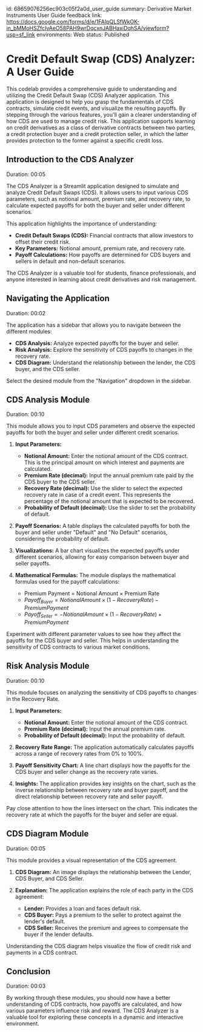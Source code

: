 id: 68659076256ec903c05f2a0d_user_guide
summary: Derivative Market Instruments User Guide
feedback link: https://docs.google.com/forms/d/e/1FAIpQLSfWkOK-in_bMMoHSZfcIvAeO58PAH9wrDqcxnJABHaxiDqhSA/viewform?usp=sf_link
environments: Web
status: Published
# Credit Default Swap (CDS) Analyzer: A User Guide

This codelab provides a comprehensive guide to understanding and utilizing the Credit Default Swap (CDS) Analyzer application. This application is designed to help you grasp the fundamentals of CDS contracts, simulate credit events, and visualize the resulting payoffs. By stepping through the various features, you'll gain a clearer understanding of how CDS are used to manage credit risk. This application supports learning on credit derivatives as a class of derivative contracts between two parties, a credit protection buyer and a credit protection seller, in which the latter provides protection to the former against a specific credit loss.

## Introduction to the CDS Analyzer
Duration: 00:05

The CDS Analyzer is a Streamlit application designed to simulate and analyze Credit Default Swaps (CDS). It allows users to input various CDS parameters, such as notional amount, premium rate, and recovery rate, to calculate expected payoffs for both the buyer and seller under different scenarios.

This application highlights the importance of understanding:

*   **Credit Default Swaps (CDS):** Financial contracts that allow investors to offset their credit risk.
*   **Key Parameters:** Notional amount, premium rate, and recovery rate.
*   **Payoff Calculations:** How payoffs are determined for CDS buyers and sellers in default and non-default scenarios.

<aside class="positive">
The CDS Analyzer is a valuable tool for students, finance professionals, and anyone interested in learning about credit derivatives and risk management.
</aside>

## Navigating the Application
Duration: 00:02

The application has a sidebar that allows you to navigate between the different modules:

*   **CDS Analysis:** Analyze expected payoffs for the buyer and seller.
*   **Risk Analysis:** Explore the sensitivity of CDS payoffs to changes in the recovery rate.
*   **CDS Diagram:** Understand the relationship between the lender, the CDS buyer, and the CDS seller.

Select the desired module from the "Navigation" dropdown in the sidebar.

## CDS Analysis Module
Duration: 00:10

This module allows you to input CDS parameters and observe the expected payoffs for both the buyer and seller under different credit scenarios.

1.  **Input Parameters:**
    *   **Notional Amount:** Enter the notional amount of the CDS contract. This is the principal amount on which interest and payments are calculated.
    *   **Premium Rate (decimal):** Input the annual premium rate paid by the CDS buyer to the CDS seller.
    *   **Recovery Rate (decimal):** Use the slider to select the expected recovery rate in case of a credit event. This represents the percentage of the notional amount that is expected to be recovered.
    *   **Probability of Default (decimal):**  Use the slider to set the probability of default.

2.  **Payoff Scenarios:**
    A table displays the calculated payoffs for both the buyer and seller under "Default" and "No Default" scenarios, considering the probability of default.

3.  **Visualizations:**
    A bar chart visualizes the expected payoffs under different scenarios, allowing for easy comparison between buyer and seller payoffs.

4.  **Mathematical Formulas:**
    The module displays the mathematical formulas used for the payoff calculations:

    *   Premium Payment = Notional Amount × Premium Rate
    *   $Payoff_{Buyer} = NotionalAmount \times (1 - RecoveryRate) - PremiumPayment$
    *   $Payoff_{Seller} = -NotionalAmount \times (1 - RecoveryRate) + PremiumPayment$

<aside class="positive">
Experiment with different parameter values to see how they affect the payoffs for the CDS buyer and seller. This helps in understanding the sensitivity of CDS contracts to various market conditions.
</aside>

## Risk Analysis Module
Duration: 00:10

This module focuses on analyzing the sensitivity of CDS payoffs to changes in the Recovery Rate.

1.  **Input Parameters:**
    *   **Notional Amount:**  Enter the notional amount of the CDS contract.
    *   **Premium Rate (decimal):** Input the annual premium rate.
    *   **Probability of Default (decimal):** Input the probability of default.

2.  **Recovery Rate Range:**
    The application automatically calculates payoffs across a range of recovery rates from 0% to 100%.

3.  **Payoff Sensitivity Chart:**
    A line chart displays how the payoffs for the CDS buyer and seller change as the recovery rate varies.

4.  **Insights:**
    The application provides key insights on the chart, such as the inverse relationship between recovery rate and buyer payoff, and the direct relationship between recovery rate and seller payoff.

<aside class="negative">
Pay close attention to how the lines intersect on the chart. This indicates the recovery rate at which the payoffs for the buyer and seller are equal.
</aside>

## CDS Diagram Module
Duration: 00:05

This module provides a visual representation of the CDS agreement.

1.  **CDS Diagram:**
    An image displays the relationship between the Lender, CDS Buyer, and CDS Seller.

2.  **Explanation:**
    The application explains the role of each party in the CDS agreement:

    *   **Lender:** Provides a loan and faces default risk.
    *   **CDS Buyer:** Pays a premium to the seller to protect against the lender's default.
    *   **CDS Seller:** Receives the premium and agrees to compensate the buyer if the lender defaults.

<aside class="positive">
Understanding the CDS diagram helps visualize the flow of credit risk and payments in a CDS contract.
</aside>

## Conclusion
Duration: 00:03

By working through these modules, you should now have a better understanding of CDS contracts, how payoffs are calculated, and how various parameters influence risk and reward. The CDS Analyzer is a valuable tool for exploring these concepts in a dynamic and interactive environment.
